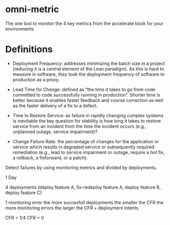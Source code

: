 # omni-metric
The one tool to monitor the 4 key metrics from the accelerate book for your environments

# Definitions

- Deployment Frequency: addresses minimizing the batch size in a project (reducing it is a central element of the Lean paradigm). As this is hard to measure in software, they took the deployment frequency of software to production as a proxy.

- Lead Time for Change: defined as “the time it takes to go from code committed to code successfully running in production”. Shorter time is better because it enables faster feedback and course correction as well as the faster delivery of a fix to a defect.

- Time to Restore Service: as failure in rapidly changing complex systems is inevitable the key question for stability is how long it takes to restore service from an incident from the time the incident occurs (e.g., unplanned outage, service impairment)?

- Change Failure Rate: the percentage of changes for the application or service which results in degraded service or subsequently required remediation (e.g., lead to service impairment or outage, require a hot fix, a rollback, a fixforward, or a patch).

Detect failures by using monitoring metrics and divided by deployments.


1 Day

4 deployments (deploy feature A, fix-redeploy feature A, deploy feature B, deploy feature C)

1 monitoring error
the more succesfull deployments the smaller the CFR
the more monitoring errors the larger the CFR + deployment intents


CFR = 1/4
CFR = 0

